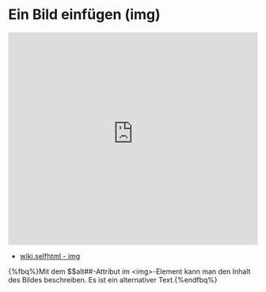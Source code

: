 # Ein Bild einfügen (img)

<iframe width="100%" height="430" src="https://www.youtube-nocookie.com/embed/diiikCQbmlA?showinfo=0" frameborder="0" allowfullscreen></iframe>

<!--sec data-title="Links" data-id="links" data-show=true ces-->

* [wiki.selfhtml - img](https://wiki.selfhtml.org/wiki/HTML/Multimedia_und_Grafiken/Grafiken)

<!--endsec-->

<!--sec data-title="Quiz" data-id="quiz" data-show=true data-collapse=true ces-->

{%fbq%}Mit dem $$alt##-Attribut im &lt;img&gt;-Element kann man den Inhalt des Bildes beschreiben. Es ist ein alternativer Text.{%endfbq%}

<!--endsec-->
